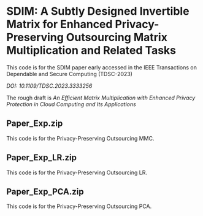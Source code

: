 # SDIM: A Subtly Designed Invertible Matrix for Enhanced Privacy-Preserving Outsourcing Matrix Multiplication and Related Tasks
This code is for the SDIM paper early accessed in the IEEE Transactions on Dependable and Secure Computing (TDSC-2023)

*DOI: 10.1109/TDSC.2023.3333256*

The rough draft is *An Efficient Matrix Multiplication with Enhanced Privacy Protection in Cloud Computing and Its Applications*

## Paper_Exp.zip
This code is for the Privacy-Preserving Outsourcing MMC.

## Paper_Exp_LR.zip
This code is for the Privacy-Preserving Outsourcing LR.

## Paper_Exp_PCA.zip
This code is for the Privacy-Preserving Outsourcing PCA.


